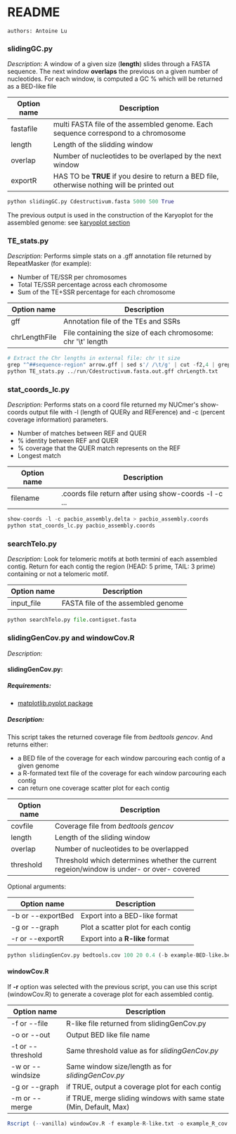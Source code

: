 # README
	authors: Antoine Lu
### slidingGC.py

_Description:_
A window of a given size (**length**) slides through a FASTA sequence. The next window **overlaps** the previous on a given number of nucleotides. For each window, is computed a GC % which will be returned as a BED-like file

|Option name | Description|
|------------|------------|
|fastafile|multi FASTA file of the assembled genome. Each sequence correspond to a chromosome|
|length|Length of the slidding window|
|overlap|Number of nucleotides to be overlaped by the next window|
|exportR|HAS TO be **TRUE** if you desire to return a BED file, otherwise nothing will be printed out|

```python
python slidingGC.py Cdestructivum.fasta 5000 500 True
```

The previous output is used in the construction of the Karyoplot for the assembled genome: see [karyoplot section](https://github.com/nlapalu/BioinfobiogerWebGenome/tree/develop/tools/karyoplot)

### TE\_stats.py

_Description:_
Performs simple stats on a .gff annotation file returned by RepeatMasker (for example):
+ Number of TE/SSR per chromosomes
+ Total TE/SSR percentage across each chromosome
+ Sum of the TE+SSR percentage for each chromosome

|Option name | Description|
|------------|------------|
|gff|Annotation file of the TEs and SSRs|
|chrLengthFile|File containing the size of each chromosome: chr '\t' length|

```python
# Extract the Chr lengths in external file: chr \t size
grep "^##sequence-region" arrow.gff | sed s'/ /\t/g' | cut -f2,4 | grep chr > chrLength.txt
python TE_stats.py ../run/Cdestructivum.fasta.out.gff chrLength.txt
```

### stat\_coords\_lc.py

_Description:_
Performs stats on a coord file returned my NUCmer's show-coords output file with -l (length of QUERy and REFerence) and -c (percent coverage information) parameters.
+ Number of matches between REF and QUER
+ % identity between REF and QUER
+ % coverage that the QUER match represents on the REF
+ Longest match

|Option name | Description|
|------------|------------|
|filename| .coords file return after using show-coords -l -c ... |


```python
show-coords -l -c pacbio_assembly.delta > pacbio_assembly.coords
python stat_coords_lc.py pacbio_assembly.coords
```

### searchTelo.py
_Description:_
Look for telomeric motifs at both termini of each assembled contig.
Return for each contig the region (HEAD: 5 prime, TAIL: 3 prime) containing or not a telomeric motif.

|Option name | Description|
|------------|------------|
|input\_file|FASTA file of the assembled genome|

```python
python searchTelo.py file.contigset.fasta
```

### slidingGenCov.py and windowCov.R

_Description:_
#### slidingGenCov.py:

##### Requirements:

+ [matplotlib.pyplot package](https://matplotlib.org/users/installing.html)

##### Description:

This script takes the returned coverage file from _bedtools gencov_. And returns either:

+ a BED file of the coverage for each window parcouring each contig of a given genome
+ a R-formated text file of the coverage for each window parcouring each contig
+ can return one coverage scatter plot for each contig

|Option name | Description|
|------------|------------|
|covfile|Coverage file from _bedtools gencov_|
|length|Length of the sliding window|
|overlap|Number of nucleotides to be overlapped|
|threshold|Threshold which determines whether the current regeion/window is under- or over- covered|

Optional arguments:

|Option name | Description|
|------------|------------|
|-b or --exportBed|Export into a BED-like format|
|-g or --graph|Plot a scatter plot for each contig|
|-r or --exportR|Export into a **R-like** format|

```python
python slidingGenCov.py bedtools.cov 100 20 0.4 (-b example-BED-like.bed OR -r example-R-like.txt) (-g)
```

#### windowCov.R

If **-r** option was selected with the previous script, you can use this script (windowCov.R) to generate a coverage plot for each assembled contig.

|Option name | Description|
|------------|------------|
|-f or --file|R-like file returned from slidingGenCov.py|
|-o or --out|Output BED like file name|
|-t or --threshold|Same threshold value as for _slidingGenCov.py_|
|-w or --windsize|Same window size/length as for _slidingGenCov.py_|
|-g or --graph|if TRUE, output a coverage plot for each contig|
|-m or --merge|if TRUE, merge sliding windows with same state (Min, Default, Max)|

```r
Rscript (--vanilla) windowCov.R -f example-R-like.txt -o example_R_cov.bed -t 0.4 -w 100 --graph=TRUE --merge=TRUE 
```

